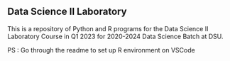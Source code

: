 ## Data Science II Laboratory 

This is a repository of Python and R programs for the Data Science II Laboratory Course in Q1 2023 for 2020-2024 Data Science Batch at DSU.

PS : Go through the readme to set up R environment on VSCode
